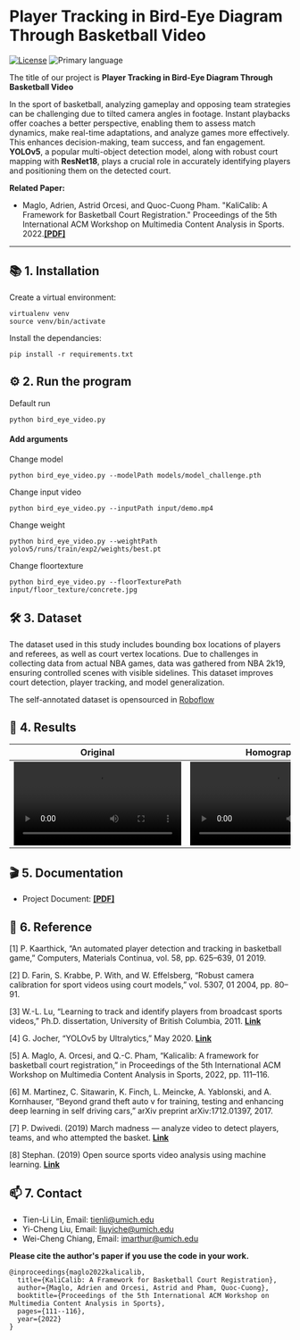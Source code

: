 # Player Tracking in Bird-Eye Diagram Through Basketball Video
     
[![License](https://img.shields.io/github/license/yi-cheng-liu/basketball_registration)](./LICENSE.txt)
![Primary language](https://img.shields.io/github/languages/top/yi-cheng-liu/basketball_registration)


The title of our project is **Player Tracking in Bird-Eye Diagram Through Basketball Video**

In the sport of basketball, analyzing gameplay and opposing team strategies can be challenging due to tilted camera angles in footage. Instant playbacks offer coaches a better perspective, enabling them to assess match dynamics, make real-time adaptations, and analyze games more effectively. This enhances decision-making, team success, and fan engagement. **YOLOv5**, a popular multi-object detection model, along with robust court mapping with **ResNet18**, plays a crucial role in accurately identifying players and positioning them on the detected court.

**Related Paper:**

+ Maglo, Adrien, Astrid Orcesi, and Quoc-Cuong Pham. "KaliCalib: A Framework for Basketball Court Registration." Proceedings of the 5th International ACM Workshop on Multimedia Content Analysis in Sports. 2022.[**[PDF]**](https://arxiv.org/abs/2209.07795)

---

## 📚 1. Installation

Create a virtual environment:
```
virtualenv venv
source venv/bin/activate
```

Install the dependancies:
```
pip install -r requirements.txt
```

## ⚙️ 2. Run the program

Default run
```
python bird_eye_video.py
```

#### Add arguments
Change model
```
python bird_eye_video.py --modelPath models/model_challenge.pth
```
Change input video
```
python bird_eye_video.py --inputPath input/demo.mp4
```
Change weight
```
python bird_eye_video.py --weightPath yolov5/runs/train/exp2/weights/best.pt
```
Change floortexture
```
python bird_eye_video.py --floorTexturePath input/floor_texture/concrete.jpg
```




## 🛠️ 3. Dataset

The dataset used in this study includes bounding box locations of players and referees, as well as court vertex locations. Due to challenges in collecting data from actual NBA games, data was gathered from NBA 2k19, ensuring controlled scenes with visible sidelines. This dataset improves court detection, player tracking, and model generalization.

The self-annotated dataset is opensourced in [Roboflow](https://universe.roboflow.com/nba2kplayer/nba2k-player-model)




## 🌟 4. Results

Original           |  Homography           |  Board
:-----------------:|:---------------------:|:---------------------:
![Original](https://github.com/yi-cheng-liu/basketball_registration/tree/main/results/homographies/demo_original.mp4)  |  ![Homography](https://github.com/yi-cheng-liu/basketball_registration/tree/main/results/homographies/demo_homography.mp4)  |  ![Board](https://github.com/yi-cheng-liu/basketball_registration/tree/main/results/boards/demo_board.mp4)



## 🎬 5. Documentation

+ Project Document: [**[PDF]**](https://drive.google.com/file/d/1GAQ3sh8x2o-xqoOj1Emo5974rCg2dLBc/view?usp=share_link)



## 🏅 6. Reference

[1] P. Kaarthick, “An automated player detection and tracking in basketball game,” Computers, Materials Continua, vol. 58, pp. 625–639, 01 2019.

[2] D. Farin, S. Krabbe, P. With, and W. Effelsberg, “Robust camera calibration for sport videos using court models,” vol. 5307, 01 2004, pp. 80–91.

[3] W.-L. Lu, “Learning to track and identify players from broadcast sports videos,” Ph.D. dissertation, University of British Columbia, 2011. [**Link**](https://open.library.ubc.ca/collections/ubctheses/24/items/1.0052129)

[4] G. Jocher, “YOLOv5 by Ultralytics,” May 2020. [**Link**](https://github.com/ultralytics/yolov5)

[5] A. Maglo, A. Orcesi, and Q.-C. Pham, “Kalicalib: A framework for basketball court registration,” in Proceedings of the 5th International ACM Workshop on Multimedia Content Analysis in Sports, 2022, pp. 111–116. 

[6] M. Martinez, C. Sitawarin, K. Finch, L. Meincke, A. Yablonski, and A. Kornhauser, “Beyond grand theft auto v for training, testing and enhancing deep learning in self driving cars,” arXiv preprint arXiv:1712.01397, 2017.

[7] P. Dwivedi. (2019) March madness — analyze video to detect players, teams, and who attempted the basket. [**Link**](https://towardsdatascience.com/march-madness-analyze-video-to-detect-players-teams-and-who-attempted-the-basket-8cad67745b88)

[8] Stephan. (2019) Open source sports video analysis using machine learning. [**Link**](https://dev.to/stephan007/open-source-sports-video-analysis-using-maching-learning-2ag4)





## 📫 7. Contact

+ Tien-Li Lin, Email: tienli@umich.edu
+ Yi-Cheng Liu, Email: liuyiche@umich.edu
+ Wei-Cheng Chiang, Email: imarthur@umich.edu



**Please cite the author's paper if you use the code in your work.**

```
@inproceedings{maglo2022kalicalib,
  title={KaliCalib: A Framework for Basketball Court Registration},
  author={Maglo, Adrien and Orcesi, Astrid and Pham, Quoc-Cuong},
  booktitle={Proceedings of the 5th International ACM Workshop on Multimedia Content Analysis in Sports},
  pages={111--116},
  year={2022}
}
```

